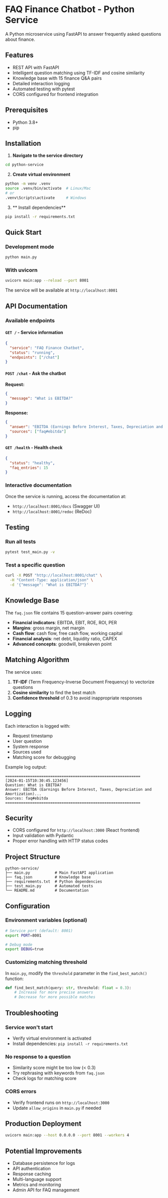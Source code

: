 # FAQ Finance Chatbot - Python Service

A Python microservice using FastAPI to answer frequently asked questions about finance.

## Features

- REST API with FastAPI
- Intelligent question matching using TF-IDF and cosine similarity
- Knowledge base with 15 finance Q&A pairs
- Detailed interaction logging
- Automated testing with pytest
- CORS configured for frontend integration

## Prerequisites

- Python 3.8+
- pip

## Installation

1. **Navigate to the service directory**
```bash
cd python-service
```

2. **Create virtual environment**
```bash
python -m venv .venv
source .venv/bin/activate  # Linux/Mac
# or
.venv\Scripts\activate     # Windows
```

3. **
Install dependencies**
```bash
pip install -r requirements.txt
```

## Quick Start

### Development mode
```bash
python main.py
```

### With uvicorn
```bash
uvicorn main:app --reload --port 8001
```

The service will be available at `http://localhost:8001`

## API Documentation

### Available endpoints

#### `GET /` - Service information
```json
{
  "service": "FAQ Finance Chatbot",
  "status": "running",
  "endpoints": ["/chat"]
}
```

#### `POST /chat` - Ask the chatbot
**Request:**
```json
{
  "message": "What is EBITDA?"
}
```

**Response:**
```json
{
  "answer": "EBITDA (Earnings Before Interest, Taxes, Depreciation and Amortization) is an operational performance indicator...",
  "sources": ["faq#ebitda"]
}
```

#### `GET /health` - Health check
```json
{
  "status": "healthy",
  "faq_entries": 15
}
```

### Interactive documentation
Once the service is running, access the documentation at:
- `http://localhost:8001/docs` (Swagger UI)
- `http://localhost:8001/redoc` (ReDoc)

## Testing

### Run all tests
```bash
pytest test_main.py -v
```

### Test a specific question
```bash
curl -X POST "http://localhost:8001/chat" \
  -H "Content-Type: application/json" \
  -d '{"message": "What is EBITDA?"}'
```

## Knowledge Base

The `faq.json` file contains
 15 question-answer pairs covering:
- **Financial indicators**: EBITDA, EBIT, ROE, ROI, PER
- **Margins**: gross margin, net margin
- **Cash flow**: cash flow, free cash flow, working capital
- **Financial analysis**: net debt, liquidity ratio, CAPEX
- **Advanced concepts**: goodwill, breakeven point

## Matching Algorithm

The service uses:
1. **TF-IDF** (Term Frequency-Inverse Document Frequency) to vectorize questions
2. **Cosine similarity** to find the best match
3. **Confidence threshold** of 0.3 to avoid inappropriate responses

## Logging

Each interaction is logged with:
- Request timestamp
- User question
- System response
- Sources used
- Matching score for debugging

Example log output:
```
============================================================
[2024-01-15T10:30:45.123456]
Question: What is EBITDA?
Answer: EBITDA (Earnings Before Interest, Taxes, Depreciation and Amortization)...
Sources: faq#ebitda
============================================================
```

## Security

- CORS configured for `http://localhost:3000` (React frontend)
- Input validation with Pydantic
- Proper error handling with HTTP status codes

## Project Structure

```
python-service/
├── main.py           # Main FastAPI application
├── faq.json          # Knowledge base
├── requirements.txt  # Python dependencies
├── test_main.py      # Automated tests
└── README.md         # Documentation
```

## Configuration

### Environment variables (optional)
```bash
# Service port (default: 8001)
export PORT=8001

# Debug mode
export DEBUG=true
```

### Customizing matching threshold
In `main.py`, modify the `threshold` parameter in the `find_best_match()` function:
```python
def find_best_match(query: str, threshold: float = 0.3):
    # Increase for more precise answers
    # Decrease for more possible matches
```

## Troubleshooting

### Service won't start
- Verify virtual environment is activated
- Install dependencies: `pip install -r requirements.txt`

### No response to a question
- Similarity score might be too low (< 0.3)
- Try rephrasing with keywords from `faq.json`
- Check logs for matching score

### CORS errors
- Verify frontend runs on `http://localhost:3000`
- Update `allow_origins` in `main.py` if needed

## Production Deployment

```bash
uvicorn main:app --host 0.0.0.0 --port 8001 --workers 4
```

## Potential Improvements

- Database persistence for logs
- API authentication
- Response caching
- Multi-language support
- Metrics and monitoring
- Admin API for FAQ management